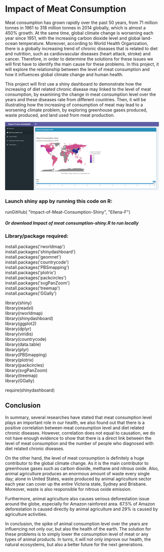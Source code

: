 # Impact of Meat Consumption

Meat consumption has grown rapidly over the past 50 years, from 71 million tonnes in 1961
to 318 million tonnes in 2014 globally, which is almost a 450% growth.
At the same time, global climate change is worsening each year since 1951, with the
increasing carbon dioxide level and global land-ocean temperature. Moreover,
according to World Health Organization, there is a
globally increasing trend of chronic diseases that is related to diet and nutrition, such as
cardiovascular diseases (heart attack, stroke) and cancer. Therefore, in order to determine the
solutions for these issues we will first have to identify the main cause for these problems. In
this project, it will explore the relationship between the level of meat consumption and
how it influences global climate change and human health. 


This project will first use a shiny dashboard to demonstrate how the increasing of diet related chronic
disease may linked to the level of meat consumption, by examining the change in meat
consumption level over the years and these diseases rate from different countries. Then, it will be illustrating
how the increasing of consumption of meat may lead to a worsening climate problem, by exploring greenhouse gases produced, 
waste produced, and land used from meat production.



![screenshot](/shiny.png?raw)

### Launch shiny app by running this code on R: 

runGitHub( "Impact-of-Meat-Consumption-Shiny", "Ellena-F")

##### Or download Impact of meat consumption-shiny.R to run locally

### Library/package required:  

install.packages('rworldmap')  
install.packages('shinydashboard')  
install.packages('geomnet')  
install.packages('countrycode')  
install.packages('PBSmapping')  
install.packages('plotrix')  
install.packages('packcircles')  
install.packages('svgPanZoom')  
install.packages('treemap')  
install.packages('GGally')  
 
library(shiny)  
library(readxl)  
library(rworldmap)  
library(shinydashboard)  
library(ggplot2)  
library(dplyr)  
library(viridis)  
library(countrycode)  
library(data.table)  
library(plyr)  
library(PBSmapping)  
library(plotrix)  
library(packcircles)  
library(svgPanZoom)  
library(treemap)  
library(GGally)  

require(shinydashboard)


## Conclusion
In summary, several researches have stated that meat consumption level plays an important
role in our health, we also found out that there is a positive correlation between meat
consumption level and diet related chronic diseases. However, correlation does not equal to
causation, we do not have enough evidence to show that there is a direct link between the
level of meat consumption and the number of people who diagnosed with diet related chronic
diseases. 

On the other hand, the level of meat consumption is definitely a huge contributor to
the global climate change. As it is the main contributor to greenhouse gases such as carbon
dioxide, methane and nitrous oxide. Also, animal agriculture produces an enormous amount
of waste every single day; alone in United States, waste produced by animal agriculture
sector each year can cover up the entire Victoria state, Sydney and Brisbane. Moreover,
waste is also responsible for nitrous oxide emission. 

Furthermore, animal agriculture also causes serious deforestation issue around the globe, especially for Amazon rainforest area. 67.5% of Amazon deforestation is caused directly by animal agriculture and 29% is caused
by agriculture activities. 

In conclusion, the spike of animal consumption level over the years
are influencing not only our, but also the health of the earth. The solution for these problems
is to simply lower the consumption level of meat or any types of animal products. In turns, it
will not only improve our health, the natural ecosystems, but also a better future for the next
generations.
